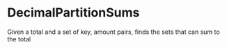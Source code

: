 # DecimalPartitionSums
Given a total and a set of key, amount pairs, finds the sets that can sum to the total
